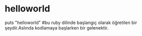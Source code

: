 # helloworld
puts "helloworld"
#bu ruby dilinde başlangıç olarak öğretilen bir şeydir.Aslında kodlamaya başlarken bir gelenektir.
